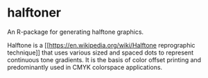 # halftoner
An R-package for generating halftone graphics.

Halftone is a [[https://en.wikipedia.org/wiki/Halftone reprographic technique]] that uses various sized and spaced dots to represent continuous tone gradients. It is the basis of color offset printing and predominantly used in CMYK colorspace applications.

